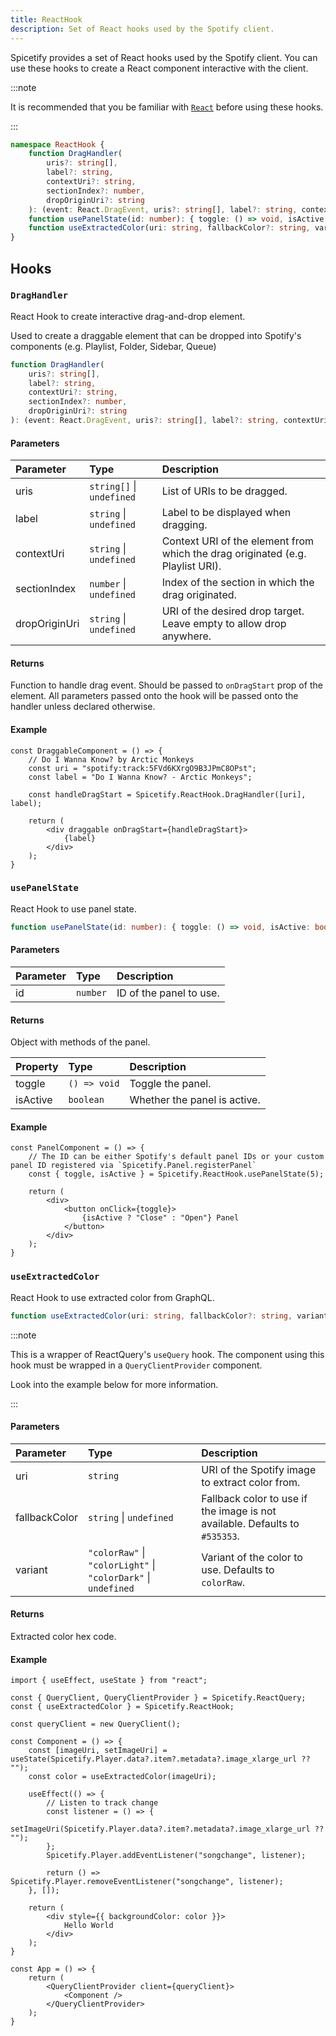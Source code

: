 ```yaml
---
title: ReactHook
description: Set of React hooks used by the Spotify client.
---
```


Spicetify provides a set of React hooks used by the Spotify client. You can use these hooks to create a React component interactive with the client.

:::note

It is recommended that you be familiar with [`React`](https://react.dev/) before using these hooks.

:::

```ts
namespace ReactHook {
    function DragHandler(
        uris?: string[],
        label?: string,
        contextUri?: string,
        sectionIndex?: number,
        dropOriginUri?: string
    ): (event: React.DragEvent, uris?: string[], label?: string, contextUri?: string, sectionIndex?: number) => void;
    function usePanelState(id: number): { toggle: () => void, isActive: boolean };
    function useExtractedColor(uri: string, fallbackColor?: string, variant?: "colorRaw" | "colorLight" | "colorDark"): string;
}
```

## Hooks

### `DragHandler`

React Hook to create interactive drag-and-drop element.

Used to create a draggable element that can be dropped into Spotify's components (e.g. Playlist, Folder, Sidebar, Queue)

```ts
function DragHandler(
    uris?: string[],
    label?: string,
    contextUri?: string,
    sectionIndex?: number,
    dropOriginUri?: string
): (event: React.DragEvent, uris?: string[], label?: string, contextUri?: string, sectionIndex?: number) => void;
```

#### Parameters

| Parameter | Type | Description |
| :--- | :--- | :--- |
| uris | `string[]` &#124; `undefined` | List of URIs to be dragged. |
| label | `string` &#124; `undefined` | Label to be displayed when dragging. |
| contextUri | `string` &#124; `undefined` | Context URI of the element from which the drag originated (e.g. Playlist URI). |
| sectionIndex | `number` &#124; `undefined` | Index of the section in which the drag originated. |
| dropOriginUri | `string` &#124; `undefined` | URI of the desired drop target. Leave empty to allow drop anywhere. |

#### Returns

Function to handle drag event. Should be passed to `onDragStart` prop of the element. All parameters passed onto the hook will be passed onto the handler unless declared otherwise.

#### Example

```tsx
const DraggableComponent = () => {
    // Do I Wanna Know? by Arctic Monkeys
    const uri = "spotify:track:5FVd6KXrgO9B3JPmC8OPst";
    const label = "Do I Wanna Know? - Arctic Monkeys";

    const handleDragStart = Spicetify.ReactHook.DragHandler([uri], label);

    return (
        <div draggable onDragStart={handleDragStart}>
            {label}
        </div>
    );
}
```

### `usePanelState`

React Hook to use panel state.

```ts
function usePanelState(id: number): { toggle: () => void, isActive: boolean };
```

#### Parameters

| Parameter | Type | Description |
| :--- | :--- | :--- |
| id | `number` | ID of the panel to use. |

#### Returns

Object with methods of the panel.

| Property | Type | Description |
| :--- | :--- | :--- |
| toggle | `() => void` | Toggle the panel. |
| isActive | `boolean` | Whether the panel is active. |

#### Example

```tsx
const PanelComponent = () => {
    // The ID can be either Spotify's default panel IDs or your custom panel ID registered via `Spicetify.Panel.registerPanel`
    const { toggle, isActive } = Spicetify.ReactHook.usePanelState(5);

    return (
        <div>
            <button onClick={toggle}>
                {isActive ? "Close" : "Open"} Panel
            </button>
        </div>
    );
}
```

### `useExtractedColor`

React Hook to use extracted color from GraphQL.

```ts
function useExtractedColor(uri: string, fallbackColor?: string, variant?: "colorRaw" | "colorLight" | "colorDark"): string;
```

:::note

This is a wrapper of ReactQuery's `useQuery` hook. The component using this hook must be wrapped in a `QueryClientProvider` component.

Look into the example below for more information.

:::

#### Parameters

| Parameter | Type | Description |
| :--- | :--- | :--- |
| uri | `string` | URI of the Spotify image to extract color from. |
| fallbackColor | `string` &#124; `undefined` | Fallback color to use if the image is not available. Defaults to `#535353`. |
| variant | `"colorRaw"` &#124; `"colorLight"` &#124; `"colorDark"` &#124; `undefined` | Variant of the color to use. Defaults to `colorRaw`. |

#### Returns

Extracted color hex code.

#### Example

```tsx
import { useEffect, useState } from "react";

const { QueryClient, QueryClientProvider } = Spicetify.ReactQuery;
const { useExtractedColor } = Spicetify.ReactHook;

const queryClient = new QueryClient();

const Component = () => {
    const [imageUri, setImageUri] = useState(Spicetify.Player.data?.item?.metadata?.image_xlarge_url ?? "");
    const color = useExtractedColor(imageUri);

    useEffect(() => {
        // Listen to track change
        const listener = () => {
            setImageUri(Spicetify.Player.data?.item?.metadata?.image_xlarge_url ?? "");
        };
        Spicetify.Player.addEventListener("songchange", listener);

        return () => Spicetify.Player.removeEventListener("songchange", listener);
    }, []);

    return (
        <div style={{ backgroundColor: color }}>
            Hello World
        </div>
    );
}

const App = () => {
    return (
        <QueryClientProvider client={queryClient}>
            <Component />
        </QueryClientProvider>
    );
}
```

